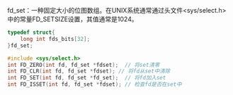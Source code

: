 fd_set：一种固定大小的位图数组。在UNIX系统通常通过头文件<sys/select.h>中的常量FD_SETSIZE设置，其值通常是1024。

```c
typedef struct{
    long int fds_bits[32];
}fd_set;
```


```c
#include <sys/select.h>  
int FD_ZERO(int fd, fd_set *fdset);  // 将set清零
int FD_CLR(int fd, fd_set *fdset); // 将fd从set中清除
int FD_SET(int fd, fd_set *fd_set);  // 将fd加入set
int FD_ISSET(int fd, fd_set *fdset); // 检查fd是否在set中
```
